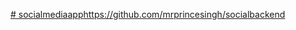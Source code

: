 [# socialmediaapp](https://github.com/mrprincesingh/socialbackend)https://github.com/mrprincesingh/socialbackend

